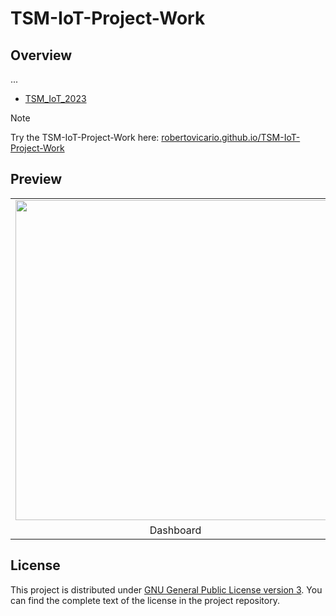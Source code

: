 # TSM-IoT-Project-Work

## Overview

...

- [TSM_IoT_2023](https://moodle.msengineering.ch/report/dbextend/?key=TSM_IoT&edition=2023)

> [!NOTE]
> 
> Try the TSM-IoT-Project-Work here: [robertovicario.github.io/TSM-IoT-Project-Work](https://robertovicario.github.io/TSM-IoT-Project-Work)

## Preview

<table>
    <tr>
        <td><img src="https://github.com/robertovicario/TSM-IoT-Project-Work/assets/119845903/ff725fd4-970d-4437-9f8e-be9f7c9f1b0a" width="512"></td>
        <td><img src="https://github.com/robertovicario/TSM-IoT-Project-Work/assets/119845903/f1126c2a-08cd-4857-a47c-e57556f73bdb" width="512"></td>
        <td><img src="https://github.com/robertovicario/TSM-IoT-Project-Work/assets/119845903/0bd17545-d534-442d-bb31-92d5f27a63d1" width="512"></td>
    </tr>
    <tr>
        <td align="center">Dashboard</td>
        <td align="center">Configuration</td>
        <td align="center">Analytics</td>
    </tr>
</table>

## License

This project is distributed under [GNU General Public License version 3](https://opensource.org/license/gpl-3-0). You can find the complete text of the license in the project repository.

